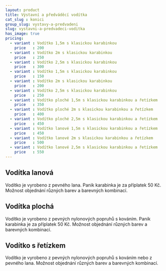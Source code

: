 ```yaml
---
layout: product
title: Výstavní a předváděcí vodítka
cat_slug : konici
group_slug: vystavy-a-predvadeni
slug: vystavni-a-predvadeci-voditka
has_image: true
pricing:
  - variant : Vodítko 1,5m s klasickou karabinkou
    price   : 200
  - variant : Vodítko 2m s klasickou karabinkou
    price   : 250
  - variant : Vodítko 2,5m s klasickou karabinkou
    price   : 300
  - variant : Vodítko 1,5m s klasickou karabinkou
    price   : 150
  - variant : Vodítko 2m s klasickou karabinkou
    price   : 200
  - variant : Vodítko 2,5m s klasickou karabinkou
    price   : 250
  - variant : Vodítko ploché 1,5m s klasickou karabinkou a řetízkem
    price   : 350
  - variant : Vodítko ploché 2m s klasickou karabinkou a řetízkem
    price   : 400
  - variant : Vodítko ploché 2,5m s klasickou karabinkou a řetízkem
    price   : 450
  - variant : Vodítko lanové 1,5m s klasickou karabinkou a řetízkem
    price   : 450
  - variant : Vodítko lanové 2m s klasickou karabinkou a řetízkem
    price   : 500
  - variant : Vodítko lanové 2,5m s klasickou karabinkou a řetízkem
    price   : 550
---
```


Vodítka lanová
--------------

Vodítko je vyrobeno z pevného lana.
Panik karabinka je za příplatek 50&nbsp;Kč. 
Možnost objednání různých barev a barevných kombinací. 

Vodítka plochá
--------------

Vodítko je vyrobeno z pevných nylonových popruhů s kováním.
Panik karabinka je za příplatek 50&nbsp;Kč. 
Možnost objednání různých barev a barevných kombinací.

Vodítko s řetízkem
------------------

Vodítko je vyrobeno z pevných nylonových popruhů s kováním nebo z pevného lana. 
Možnost objednání různých barev a barevných kombinací.

